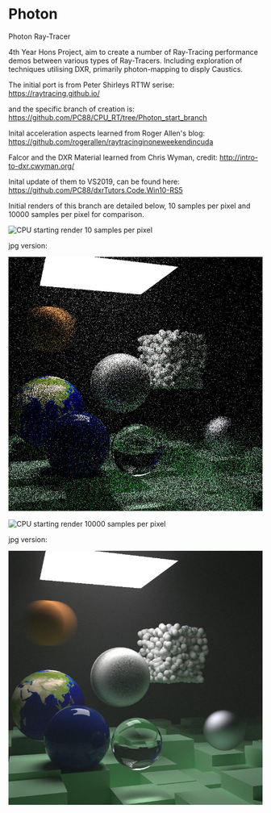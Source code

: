 # Photon
Photon Ray-Tracer

4th Year Hons Project, aim to create a number of Ray-Tracing performance demos between various types of Ray-Tracers. Including exploration of techniques utilising DXR, primarily photon-mapping to disply Caustics.

The initial port is from Peter Shirleys RT1W serise: https://raytracing.github.io/

and the specific branch of creation is: https://github.com/PC88/CPU_RT/tree/Photon_start_branch

Inital acceleration aspects learned from Roger Allen's blog:  https://github.com/rogerallen/raytracinginoneweekendincuda

Falcor and the DXR Material learned from Chris Wyman, credit: http://intro-to-dxr.cwyman.org/

Inital update of them to VS2019, can be found here: https://github.com/PC88/dxrTutors.Code.Win10-RS5 

Initial renders of this branch are detailed below, 10 samples per pixel and 10000 samples per pixel for comparison.

![CPU starting render 10 samples per pixel](Photon/Images/10_samples_pp.ppm)

jpg version:

![jpg-version](Photon/Images/10_samples_pp.jpg)

![CPU starting render 10000 samples per pixel](Photon/Images/10000_samples_pp.ppm)

jpg version:

![jpg-version](Photon/Images/10000_samples_pp.jpg)
